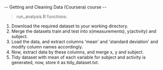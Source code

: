 -- Getting and Cleaning Data (Coursera) course --

> run_analysis.R functions:

1. Download the required dataset to your working directory.
2. Merge the datasets train and test into x(measurements), y(activity) and subject.
3. Load the data, and extract columns 'mean' and 'standard deviation' and modify column names accordingly.
4. Now, extract data by these columns, and merge x, y and subject.
5. Tidy dataset with mean of each variable for subject and activity is generated, now, store it as tidy_dataset.txt.